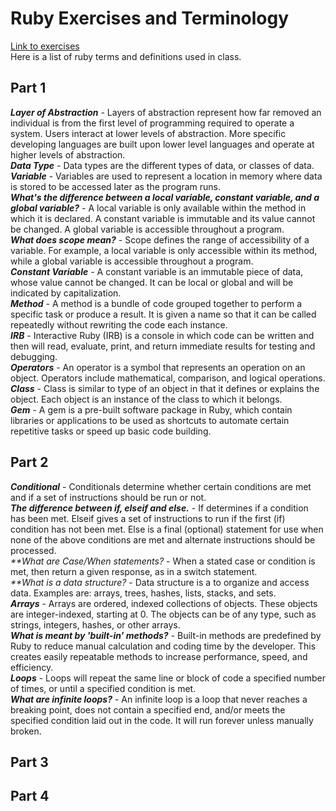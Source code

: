 ﻿# Ruby Exercises and Terminology 
[Link to exercises](https://github.com/cruzgerman216/CodeLabs-Ruby-on-Rails-Exercises) <br>
Here is a list of ruby terms and definitions used in class.

## Part 1 
<em>**Layer of Abstraction**</em> - Layers of abstraction represent how far removed an individual is from the first level of programming required to operate a system. Users interact at lower levels of abstraction. More specific developing languages are built upon lower level languages and operate at higher levels of abstraction. <br>
<em>**Data Type**</em> - Data types are the different types of data, or classes of data. <br>
<em>**Variable**</em> - Variables are used to represent a location in memory where data is stored to be accessed later as the program runs. <br>
<em>**What's the difference between a local variable, constant variable, and a global variable?**</em> - A local variable is only available within the method in which it is declared. A constant variable is immutable and its value cannot be changed. A global variable is accessible throughout a program.<br>
<em>**What does scope mean?**</em> - Scope defines the range of accessibility of a variable. For example, a local variable is only accessible within its method, while a global variable is accessible throughout a program. <br>
<em>**Constant Variable**</em> - A constant variable is an immutable piece of data, whose value cannot be changed. It can be local or global and will be indicated by capitalization. <br>
<em>**Method**</em> - A method is a bundle of code grouped together to perform a specific task or produce a result. It is given a name so that it can be called repeatedly without rewriting the code each instance. <br>
<em>**IRB**</em> - Interactive Ruby (IRB) is a console in which code can be written and then will read, evaluate, print, and return immediate results for testing and debugging. <br>
<em>**Operators**</em> - An operator is a symbol that represents an operation on an object. Operators include mathematical, comparison, and logical operations. <br>
<em>**Class**</em> - Class is similar to type of an object in that it defines or explains the object. Each object is an instance of the class to which it belongs. <br>
<em>**Gem**</em> - A gem is a pre-built software package in Ruby, which contain libraries or applications to be used as shortcuts to automate certain repetitive tasks or speed up basic code building. <br>

## Part 2
<em>**Conditional**</em> - Conditionals determine whether certain conditions are met and if a set of instructions should be run or not. <br>
<em>**The difference between if, elseif and else.**</em> - If determines if a condition has been met. Elseif gives a set of instructions to run if the first (if) condition has not been met. Else is a final (optional) statement for use when none of the above conditions are met and alternate instructions should be processed.<br>
<em>**What are Case/When statements? </em> - When a stated case or condition is met, then return a given response, as in a switch statement. <br>
<em>**What is a data structure? </em> - Data structure is a to organize and access data. Examples are: arrays, trees, hashes, lists, stacks, and sets. <br>
<em>**Arrays**</em> - Arrays are ordered, indexed collections of objects. These objects are integer-indexed, starting at 0. The objects can be of any type, such as strings, integers, hashes, or other arrays. <br>
<em>**What is meant by 'built-in' methods?**</em> - Built-in methods are predefined by Ruby to reduce manual calculation and coding time by the developer. This creates easily repeatable methods to increase performance, speed, and efficiency. <br>
<em>**Loops**</em> - Loops will repeat the same line or block of code a specified number of times, or until a specified condition is met. <br>
<em>**What are infinite loops?**</em> - An infinite loop is a loop that never reaches a breaking point, does not contain a specified end, and/or meets the specified condition laid out in the code. It will run forever unless manually broken. <br>

## Part 3

## Part 4

